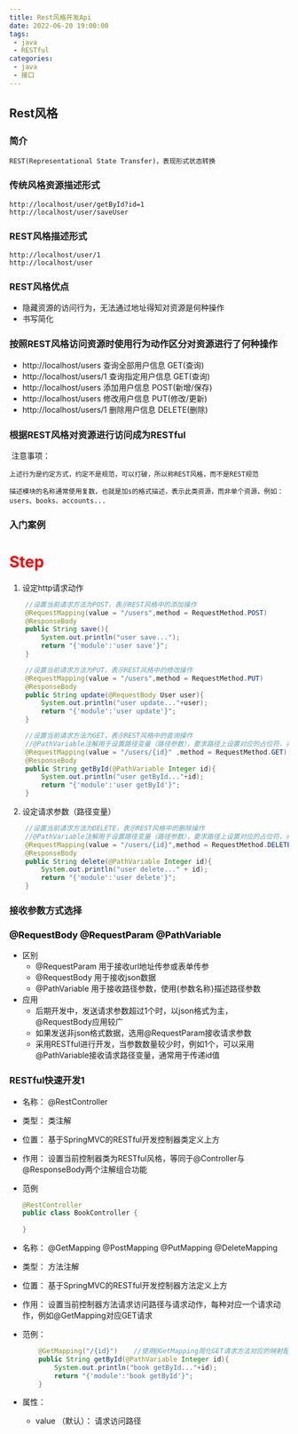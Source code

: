 ```yaml
---
title: Rest风格开发Api
date: 2022-06-20 19:00:00
tags:
 - java
 - RESTful
categories:
 - java
 - 接口
---
```


## Rest风格

### 简介

```
REST(Representational State Transfer)，表现形式状态转换
```

### 传统风格资源描述形式

```http
http://localhost/user/getById?id=1
http://localhost/user/saveUser
```

### REST风格描述形式

```http
http://localhost/user/1
http://localhost/user
```



### REST风格优点

* 隐藏资源的访问行为，无法通过地址得知对资源是何种操作
* 书写简化

### 按照REST风格访问资源时使用行为动作区分对资源进行了何种操作

* http://localhost/users	查询全部用户信息 GET(查询)
* http://localhost/users/1    查询指定用户信息 GET(查询)
* http://localhost/users   添加用户信息 POST(新增/保存)
* http://localhost/users   修改用户信息 PUT(修改/更新)
* http://localhost/users/1   删除用户信息  DELETE(删除)

### 根据REST风格对资源进行访问成为RESTful

​	注意事项：

```
上述行为是约定方式，约定不是规范，可以打破，所以称REST风格，而不是REST规范

描述模块的名称通常使用复数，也就是加s的格式描述，表示此类资源，而非单个资源，例如：users、books、accounts...
```

### 入门案例

<h1 style="color: red">Step</h1>

1. 设定http请求动作

```java
    //设置当前请求方法为POST，表示REST风格中的添加操作
    @RequestMapping(value = "/users",method = RequestMethod.POST)
    @ResponseBody
    public String save(){
        System.out.println("user save...");
        return "{'module':'user save'}";
    }

    //设置当前请求方法为PUT，表示REST风格中的修改操作
    @RequestMapping(value = "/users",method = RequestMethod.PUT)
    @ResponseBody
    public String update(@RequestBody User user){
        System.out.println("user update..."+user);
        return "{'module':'user update'}";
    }

    //设置当前请求方法为GET，表示REST风格中的查询操作
    //@PathVariable注解用于设置路径变量（路径参数），要求路径上设置对应的占位符，并且占位符名称与方法形参名称相同
    @RequestMapping(value = "/users/{id}" ,method = RequestMethod.GET)
    @ResponseBody
    public String getById(@PathVariable Integer id){
        System.out.println("user getById..."+id);
        return "{'module':'user getById'}";
    }
```

2. 设定请求参数（路径变量）

```java
    //设置当前请求方法为DELETE，表示REST风格中的删除操作
    //@PathVariable注解用于设置路径变量（路径参数），要求路径上设置对应的占位符，并且占位符名称与方法形参名称相同
    @RequestMapping(value = "/users/{id}",method = RequestMethod.DELETE)
    @ResponseBody
    public String delete(@PathVariable Integer id){
        System.out.println("user delete..." + id);
        return "{'module':'user delete'}";
    }
```

### 接收参数方式选择

<h3 style="color: #000">@RequestBody @RequestParam @PathVariable</h3>

* 区别
  * @RequestParam 用于接收url地址传参或表单传参
  * @RequestBody 用于接收json数据
  * @PathVariable 用于接收路径参数，使用{参数名称}描述路径参数
* 应用
  * 后期开发中，发送请求参数超过1个时，以json格式为主，@RequestBody应用较广
  * 如果发送非json格式数据，选用@RequestParam接收请求参数
  * 采用RESTful进行开发，当参数数量较少时，例如1个，可以采用@PathVariable接收请求路径变量，通常用于传递id值



### RESTful快速开发1

* 名称： @RestController

* 类型： 类注解

* 位置： 基于SpringMVC的RESTful开发控制器类定义上方

* 作用： 设置当前控制器类为RESTful风格，等同于@Controller与@ResponseBody两个注解组合功能

* 范例

  ```java
  @RestController
  public class BookController {
  	
  }
  ```

* 名称： @GetMapping  @PostMapping @PutMapping @DeleteMapping 

* 类型： 方法注解

* 位置： 基于SpringMVC的RESTful开发控制器方法定义上方

* 作用： 设置当前控制器方法请求访问路径与请求动作，每种对应一个请求动作，例如@GetMapping对应GET请求

* 范例：

  ```java
      @GetMapping("/{id}")    //使用@GetMapping简化GET请求方法对应的映射配置
      public String getById(@PathVariable Integer id){
          System.out.println("book getById..."+id);
          return "{'module':'book getById'}";
      }
  ```

* 属性：
  * value （默认）： 请求访问路径